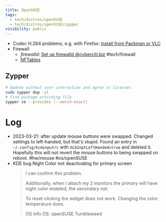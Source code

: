 ```yaml
---
title: OpenSUSE
tags:
  - tech/distros/openSUSE
  - tech/distros/openSUSE/zypper
visibility: public
---
```


- Codec H.264 problems, e.g. with Firefox: [install from Packman or VLC](https://en.opensuse.org/SDB:Firefox_MP4/H.264_Video_Support)
- Firewall
  - *firewalld*: [Set up firewalld @cyberciti.biz](https://www.cyberciti.biz/faq/set-up-a-firewall-using-firewalld-on-opensuse-linux/) #tech/firewall
  - [NFTables](https://news.opensuse.org/2021/03/17/Playing-along-with-NFTables/)


## Zypper

```bash
# Update without user-interaction and agree to licenses
sudo zypper dup -yl
# find package providing file
zypper se --provides [--match-exact]
```


# Log

- 2023-03-21: after update mouse buttons were swapped. Changed settings to left-handed, but that's stupid. Found an entry in `~/.config/kcminputrc` with `XLbInptLeftHanded=true` and deleted it. Hopefully this will not revert the mouse buttons to being swapped on reboot. #hw/mouse #os/openSUSE
- KDE bug Night Color not deactivating for primary screen
  > I can confirm this problem.
  >
  > Additionally, when I attach my 2 monitors the primary will have night color enabled, the secondary not.
  >
  > To reset clicking the widget does not work. Changing the color temperature does.
  >
  > OS info
  > OS: openSUSE Tumbleweed